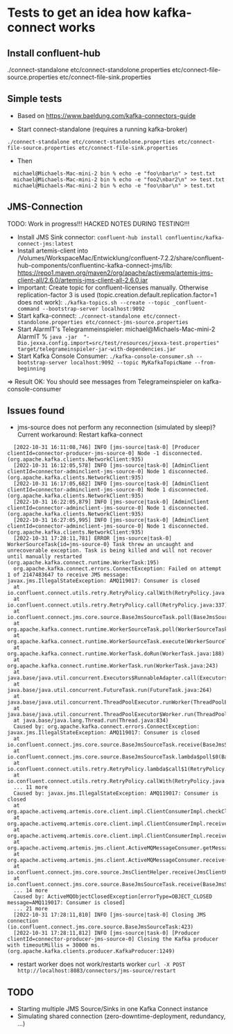 # Tests to get an idea how kafka-connect works

## Install confluent-hub 

./connect-standalone etc/connect-standolone.properties etc/connect-file-source.properties etc/connect-file-sink.properties


## Simple tests

- Based on https://www.baeldung.com/kafka-connectors-guide

- Start connect-standalone (requires a running kafka-broker)
 ``` 
./connect-standalone etc/connect-standolone.properties etc/connect-file-source.properties etc/connect-file-sink.properties
``` 
- Then 
``` 
  michael@Michaels-Mac-mini-2 bin % echo -e "foo\nbar\n" > test.txt              
  michael@Michaels-Mac-mini-2 bin % echo -e "foo2\nbar2\n" >> test.txt
  michael@Michaels-Mac-mini-2 bin % echo -e "foo\nbar\n" > test.txt 
``` 

## JMS-Connection 
TODO: Work in progress!!! HACKED NOTES DURING TESTING!!!

 
* Install JMS Sink connector: `confluent-hub install confluentinc/kafka-connect-jms:latest`
* Install artemis-client into /Volumes/WorkspaceMac/Entwicklung/confluent-7.2.2/share/confluent-hub-components/confluentinc-kafka-connect-jms/lib: https://repo1.maven.org/maven2/org/apache/activemq/artemis-jms-client-all/2.6.0/artemis-jms-client-all-2.6.0.jar
* Important: Create topic for confluent-licenses manually. Otherwise replication-factor 3 is used (topic.creation.default.replication.factor=1 does not work): `./kafka-topics.sh --create --topic _confluent-command --bootstrap-server localhost:9092`
* Start kafka-connect: `./connect-standalone etc/connect-standolone.properties etc/connect-jms-source.properties` 
* Start AlarmIT's Telegrammeinspieler: michael@Michaels-Mac-mini-2 AlarmIT % `java -jar  "-Dio.jexxa.config.import=src/test/resources/jexxa-test.properties" target/telegrameinspieler-jar-with-dependencies.jar`
* Start Kafka Console Consumer: `./kafka-console-consumer.sh --bootstrap-server localhost:9092 --topic MyKafkaTopicName --from-beginning`

=> Result OK: You should see messages from Telegrameinspieler on kafka-console-consumer 



## Issues found

- jms-source does not perform any reconnection (simulated by sleep)? Current workaround: Restart kafka-connect  
```
  [2022-10-31 16:11:08,746] INFO [jms-source|task-0] [Producer clientId=connector-producer-jms-source-0] Node -1 disconnected. (org.apache.kafka.clients.NetworkClient:935)
  [2022-10-31 16:12:05,578] INFO [jms-source|task-0] [AdminClient clientId=connector-adminclient-jms-source-0] Node 1 disconnected. (org.apache.kafka.clients.NetworkClient:935)
  [2022-10-31 16:17:05,682] INFO [jms-source|task-0] [AdminClient clientId=connector-adminclient-jms-source-0] Node 1 disconnected. (org.apache.kafka.clients.NetworkClient:935)
  [2022-10-31 16:22:05,879] INFO [jms-source|task-0] [AdminClient clientId=connector-adminclient-jms-source-0] Node 1 disconnected. (org.apache.kafka.clients.NetworkClient:935)
  [2022-10-31 16:27:05,995] INFO [jms-source|task-0] [AdminClient clientId=connector-adminclient-jms-source-0] Node 1 disconnected. (org.apache.kafka.clients.NetworkClient:935)
  [2022-10-31 17:28:11,781] ERROR [jms-source|task-0] WorkerSourceTask{id=jms-source-0} Task threw an uncaught and unrecoverable exception. Task is being killed and will not recover until manually restarted (org.apache.kafka.connect.runtime.WorkerTask:195)
  org.apache.kafka.connect.errors.ConnectException: Failed on attempt 1 of 2147483647 to receive JMS message: javax.jms.IllegalStateException: AMQ119017: Consumer is closed
  at io.confluent.connect.utils.retry.RetryPolicy.callWith(RetryPolicy.java:423)
  at io.confluent.connect.utils.retry.RetryPolicy.call(RetryPolicy.java:337)
  at io.confluent.connect.jms.core.source.BaseJmsSourceTask.poll(BaseJmsSourceTask.java:289)
  at org.apache.kafka.connect.runtime.WorkerSourceTask.poll(WorkerSourceTask.java:305)
  at org.apache.kafka.connect.runtime.WorkerSourceTask.execute(WorkerSourceTask.java:249)
  at org.apache.kafka.connect.runtime.WorkerTask.doRun(WorkerTask.java:188)
  at org.apache.kafka.connect.runtime.WorkerTask.run(WorkerTask.java:243)
  at java.base/java.util.concurrent.Executors$RunnableAdapter.call(Executors.java:515)
  at java.base/java.util.concurrent.FutureTask.run(FutureTask.java:264)
  at java.base/java.util.concurrent.ThreadPoolExecutor.runWorker(ThreadPoolExecutor.java:1128)
  at java.base/java.util.concurrent.ThreadPoolExecutor$Worker.run(ThreadPoolExecutor.java:628)
  at java.base/java.lang.Thread.run(Thread.java:834)
  Caused by: org.apache.kafka.connect.errors.ConnectException: javax.jms.IllegalStateException: AMQ119017: Consumer is closed
  at io.confluent.connect.jms.core.source.BaseJmsSourceTask.receive(BaseJmsSourceTask.java:201)
  at io.confluent.connect.jms.core.source.BaseJmsSourceTask.lambda$poll$0(BaseJmsSourceTask.java:291)
  at io.confluent.connect.utils.retry.RetryPolicy.lambda$call$1(RetryPolicy.java:337)
  at io.confluent.connect.utils.retry.RetryPolicy.callWith(RetryPolicy.java:417)
  ... 11 more
  Caused by: javax.jms.IllegalStateException: AMQ119017: Consumer is closed
  at org.apache.activemq.artemis.core.client.impl.ClientConsumerImpl.checkClosed(ClientConsumerImpl.java:943)
  at org.apache.activemq.artemis.core.client.impl.ClientConsumerImpl.receive(ClientConsumerImpl.java:195)
  at org.apache.activemq.artemis.core.client.impl.ClientConsumerImpl.receive(ClientConsumerImpl.java:379)
  at org.apache.activemq.artemis.jms.client.ActiveMQMessageConsumer.getMessage(ActiveMQMessageConsumer.java:211)
  at org.apache.activemq.artemis.jms.client.ActiveMQMessageConsumer.receive(ActiveMQMessageConsumer.java:132)
  at io.confluent.connect.jms.core.source.JmsClientHelper.receive(JmsClientHelper.java:218)
  at io.confluent.connect.jms.core.source.BaseJmsSourceTask.receive(BaseJmsSourceTask.java:182)
  ... 14 more
  Caused by: ActiveMQObjectClosedException[errorType=OBJECT_CLOSED message=AMQ119017: Consumer is closed]
  ... 21 more
  [2022-10-31 17:28:11,810] INFO [jms-source|task-0] Closing JMS connection (io.confluent.connect.jms.core.source.BaseJmsSourceTask:423)
  [2022-10-31 17:28:11,812] INFO [jms-source|task-0] [Producer clientId=connector-producer-jms-source-0] Closing the Kafka producer with timeoutMillis = 30000 ms. (org.apache.kafka.clients.producer.KafkaProducer:1249)
```

- restart worker does not work/restarts worker `curl -X POST http://localhost:8083/connectors/jms-source/restart` 


## TODO 
- Starting multiple JMS Source/Sinks in one Kafka Connect instance
- Simulating shared connection (zero-downtime-deployment, redundancy, ...)
